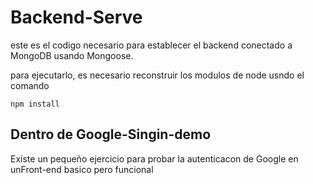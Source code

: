 # Backend-Serve
este es el codigo necesario para establecer el backend conectado a MongoDB usando Mongoose.

para ejecutarlo, es necesario reconstruir los modulos de node usndo el comando 
```
npm install
```

## Dentro de Google-Singin-demo
Existe un pequeño ejercicio para probar la autenticacon de Google en unFront-end basico pero funcional